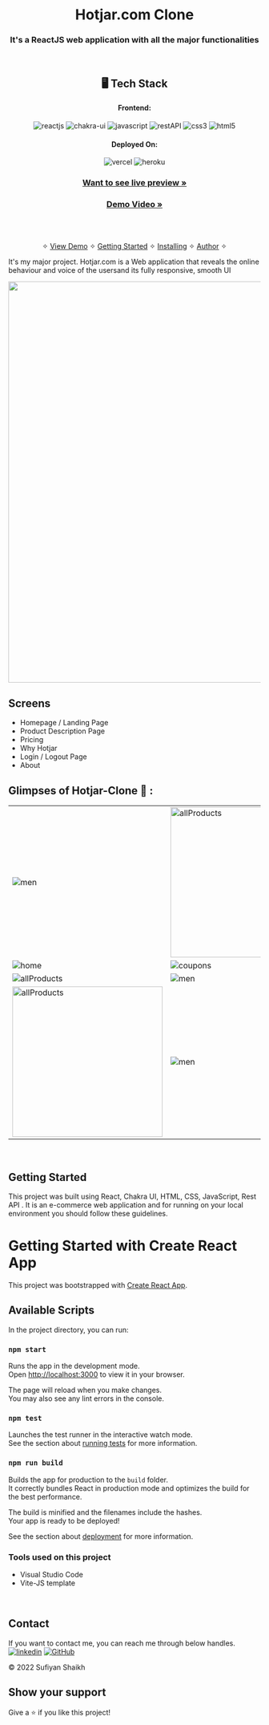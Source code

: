 
<h1 align="center">Hotjar.com Clone</h1>

<h3 align="center">It's a ReactJS web application with all the major functionalities</h3>

<br />

<h2 align="center">🖥️ Tech Stack</h2>


<h4 align="center">Frontend:</h4>

<p align="center">
  <img src="https://img.shields.io/badge/React-20232A?style=for-the-badge&logo=react&logoColor=61DAFB" alt="reactjs" />
  <img src="https://img.shields.io/badge/Chakra%20UI-3bc7bd?style=for-the-badge&logo=chakraui&logoColor=white" alt="chakra-ui" />
  <img src="https://img.shields.io/badge/JavaScript-323330?style=for-the-badge&logo=javascript&logoColor=F7DF1E" alt="javascript" />
  <img src="https://img.shields.io/badge/Rest_API-02303A?style=for-the-badge&logo=react-router&logoColor=white" alt="restAPI" />
  <img src="https://img.shields.io/badge/CSS3-1572B6?style=for-the-badge&logo=css3&logoColor=white" alt="css3" />
  <img src="https://img.shields.io/badge/HTML5-E34F26?style=for-the-badge&logo=html5&logoColor=white" alt="html5" />
</p>


<h4 align="center">Deployed On:</h4>

<p align="center">
  <img src="https://img.shields.io/badge/Netlify-00C7B7?style=for-the-badge&logo=netlify&logoColor=white" alt="vercel" />
  <img src="https://img.shields.io/badge/vercel-430098?style=for-the-badge&logo=vercel&logoColor=white" alt="heroku" />
</p>



<h3 align="center"><a href="https://hotjar-sufi-clone-u4-33eeac.netlify.app/"><strong>Want to see live preview »</strong></a></h3>

<h3 align="center"><a href="https://www.linkedin.com/feed/update/urn:li:activity:6983691453747073024/"><strong>Demo Video »</strong></a></h3>


<br />

<p align="center">
  <br />&#10023;
  <a href="#Demo">View Demo</a> &#10023;
  <a href="#Getting-Started">Getting Started</a> &#10023; 
  <a href="#Install">Installing</a> &#10023;
  <a href="#Contact">Author</a> &#10023;
</p>


It's my major project. Hotjar.com is a Web application that reveals the online behaviour and voice of the usersand its fully responsive, smooth UI

<img src="https://sufi7867.github.io/static/media/hotjar.479dea3e711da7b3ec85.gif" width="800px" />


<br />

## Screens 
- Homepage / Landing Page
- Product Description Page
- Pricing
- Why Hotjar
- Login / Logout Page
- About




## Glimpses of Hotjar-Clone 🙈 :










<table>
      <tr>
          <td><img src="https://i.ibb.co/880bmQT/1-3.png"  alt="men" /></td>
    <td><img src="https://i.ibb.co/wSvjxWB/1-1.png" height="300px" alt="allProducts" /></td>
  
  </tr>
  <tr>
    <td><img src="https://i.ibb.co/CPwg0mx/1-7.png"  alt="home" /></td>
    <td><img src="https://i.ibb.co/BqPrFKc/1-6.png"  alt="coupons" /></td>
  </tr>
  <tr>
   <td><img src="https://i.ibb.co/ZGvr0Bs/1-8.png"  alt="allProducts" /></td>
    <td><img src="https://i.ibb.co/3B7cYJj/1-4.png"  alt="men" /></td>
  </tr>
  <tr>
    <td><img src="https://i.ibb.co/nQQk3nF/1-5.png" height="300px" alt="allProducts" /></td>
    <td><img src="https://i.ibb.co/vhtRX5C/1-9.png"  alt="men" /></td>
  </tr>



</table>

<br />



## Getting Started

This project was built using React, Chakra UI, HTML, CSS, JavaScript, Rest API . It is an e-commerce web application and for running on your local environment you should follow these guidelines.



# Getting Started with Create React App

This project was bootstrapped with [Create React App](https://github.com/facebook/create-react-app).

## Available Scripts

In the project directory, you can run:

### `npm start`

Runs the app in the development mode.\
Open [http://localhost:3000](http://localhost:3000) to view it in your browser.

The page will reload when you make changes.\
You may also see any lint errors in the console.

### `npm test`

Launches the test runner in the interactive watch mode.\
See the section about [running tests](https://facebook.github.io/create-react-app/docs/running-tests) for more information.

### `npm run build`

Builds the app for production to the `build` folder.\
It correctly bundles React in production mode and optimizes the build for the best performance.

The build is minified and the filenames include the hashes.\
Your app is ready to be deployed!

See the section about [deployment](https://facebook.github.io/create-react-app/docs/deployment) for more information.


### Tools used on this project

- Visual Studio Code
- Vite-JS template

<br />



## Contact

If you want to contact me, you can reach me through below handles. <br />
[![linkedin](https://img.shields.io/badge/Sufiyan_Shaikh-0077B5?style=for-the-badge&logo=linkedin&logoColor=white)](https://www.linkedin.com/in/sufiyan-shaikh-9bb808183/)
[![GitHub](https://img.shields.io/badge/Sufiyan_Shaikh-20232A?style=for-the-badge&logo=Github&logoColor=white)](https://github.com/suFi7867)



© 2022 Sufiyan Shaikh



## Show your support

Give a ⭐️ if you like this project!

